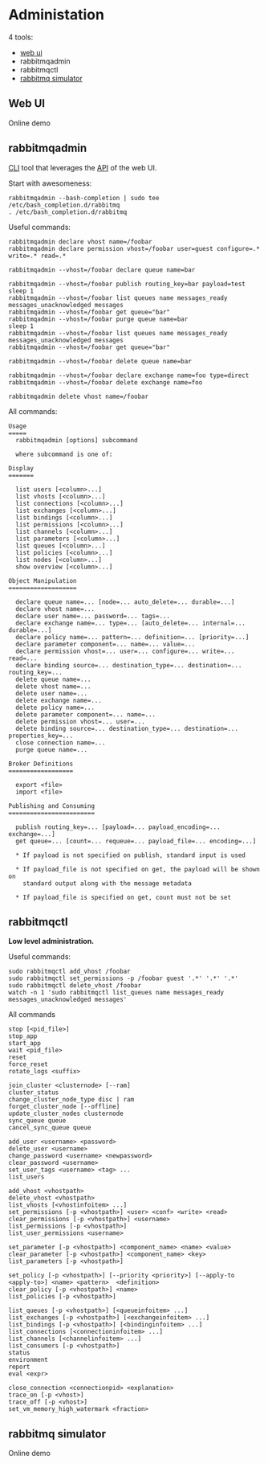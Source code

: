 Administation
=============

4 tools:

* [web ui](http://127.0.0.1:15672)
* rabbitmqadmin
* rabbitmqctl
* [rabbitmq simulator](https://github.com/RabbitMQSimulator/RabbitMQSimulator)

Web UI
------

Online demo

rabbitmqadmin
-------------

[CLI](http://127.0.0.1:15672/cli/) tool that leverages the
[API](http://127.0.0.1:15672/api/) of the web UI.

Start with awesomeness:

    rabbitmqadmin --bash-completion | sudo tee /etc/bash_completion.d/rabbitmq
    . /etc/bash_completion.d/rabbitmq

Useful commands:

    rabbitmqadmin declare vhost name=/foobar
    rabbitmqadmin declare permission vhost=/foobar user=guest configure=.* write=.* read=.*

    rabbitmqadmin --vhost=/foobar declare queue name=bar

    rabbitmqadmin --vhost=/foobar publish routing_key=bar payload=test
    sleep 1
    rabbitmqadmin --vhost=/foobar list queues name messages_ready messages_unacknowledged messages
    rabbitmqadmin --vhost=/foobar get queue="bar"
    rabbitmqadmin --vhost=/foobar purge queue name=bar
    sleep 1
    rabbitmqadmin --vhost=/foobar list queues name messages_ready messages_unacknowledged messages
    rabbitmqadmin --vhost=/foobar get queue="bar"

    rabbitmqadmin --vhost=/foobar delete queue name=bar

    rabbitmqadmin --vhost=/foobar declare exchange name=foo type=direct
    rabbitmqadmin --vhost=/foobar delete exchange name=foo

    rabbitmqadmin delete vhost name=/foobar

All commands:

    Usage
    =====
      rabbitmqadmin [options] subcommand

      where subcommand is one of:

    Display
    =======

      list users [<column>...]
      list vhosts [<column>...]
      list connections [<column>...]
      list exchanges [<column>...]
      list bindings [<column>...]
      list permissions [<column>...]
      list channels [<column>...]
      list parameters [<column>...]
      list queues [<column>...]
      list policies [<column>...]
      list nodes [<column>...]
      show overview [<column>...]

    Object Manipulation
    ===================

      declare queue name=... [node=... auto_delete=... durable=...]
      declare vhost name=...
      declare user name=... password=... tags=...
      declare exchange name=... type=... [auto_delete=... internal=... durable=...]
      declare policy name=... pattern=... definition=... [priority=...]
      declare parameter component=... name=... value=...
      declare permission vhost=... user=... configure=... write=... read=...
      declare binding source=... destination_type=... destination=... routing_key=...
      delete queue name=...
      delete vhost name=...
      delete user name=...
      delete exchange name=...
      delete policy name=...
      delete parameter component=... name=...
      delete permission vhost=... user=...
      delete binding source=... destination_type=... destination=... properties_key=...
      close connection name=...
      purge queue name=...

    Broker Definitions
    ==================

      export <file>
      import <file>

    Publishing and Consuming
    ========================

      publish routing_key=... [payload=... payload_encoding=... exchange=...]
      get queue=... [count=... requeue=... payload_file=... encoding=...]

      * If payload is not specified on publish, standard input is used

      * If payload_file is not specified on get, the payload will be shown on
        standard output along with the message metadata

      * If payload_file is specified on get, count must not be set


rabbitmqctl
-----------

**Low level administration.**

Useful commands:

    sudo rabbitmqctl add_vhost /foobar
    sudo rabbitmqctl set_permissions -p /foobar guest '.*' '.*' '.*'
    sudo rabbitmqctl delete_vhost /foobar
    watch -n 1 'sudo rabbitmqctl list_queues name messages_ready messages_unacknowledged messages'

All commands

    stop [<pid_file>]
    stop_app
    start_app
    wait <pid_file>
    reset
    force_reset
    rotate_logs <suffix>

    join_cluster <clusternode> [--ram]
    cluster_status
    change_cluster_node_type disc | ram
    forget_cluster_node [--offline]
    update_cluster_nodes clusternode
    sync_queue queue
    cancel_sync_queue queue

    add_user <username> <password>
    delete_user <username>
    change_password <username> <newpassword>
    clear_password <username>
    set_user_tags <username> <tag> ...
    list_users

    add_vhost <vhostpath>
    delete_vhost <vhostpath>
    list_vhosts [<vhostinfoitem> ...]
    set_permissions [-p <vhostpath>] <user> <conf> <write> <read>
    clear_permissions [-p <vhostpath>] <username>
    list_permissions [-p <vhostpath>]
    list_user_permissions <username>

    set_parameter [-p <vhostpath>] <component_name> <name> <value>
    clear_parameter [-p <vhostpath>] <component_name> <key>
    list_parameters [-p <vhostpath>]

    set_policy [-p <vhostpath>] [--priority <priority>] [--apply-to <apply-to>] <name> <pattern>  <definition>
    clear_policy [-p <vhostpath>] <name>
    list_policies [-p <vhostpath>]

    list_queues [-p <vhostpath>] [<queueinfoitem> ...]
    list_exchanges [-p <vhostpath>] [<exchangeinfoitem> ...]
    list_bindings [-p <vhostpath>] [<bindinginfoitem> ...]
    list_connections [<connectioninfoitem> ...]
    list_channels [<channelinfoitem> ...]
    list_consumers [-p <vhostpath>]
    status
    environment
    report
    eval <expr>

    close_connection <connectionpid> <explanation>
    trace_on [-p <vhost>]
    trace_off [-p <vhost>]
    set_vm_memory_high_watermark <fraction>

rabbitmq simulator
------------------

Online demo

